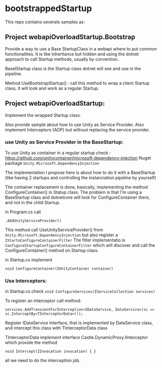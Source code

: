 # bootstrappedStartup

This repo contains severals samples as:

## Project webapiOverloadStartup.Bootstrap

Provide a way to use a Base StartupClass in a webapi where to put common functionalities. 
It is like inheritance but hidden and using the dotnet approach to call Startup methods, usually by convention.

BaseIStartup class is the Startup class dotnet will see and use in the pipeline.

Method UseBootstrapStartup() : call this method to wrap a client Startup class, it will look and work as a regular Startup.

## Project webapiOverloadStartup:

Implement the wrapped Startup class.

Also provide sample about how to use Unity as Service Provider. 
Also implement Interceptors (AOP) but without replacing the service provider.

### use Unity as Service Provider in the BaseStartup: 

To use Unity as container in a regular startup check : 
https://github.com/unitycontainer/microsoft-dependency-injection
Nuget package ```Unity.Microsoft.DependencyInjection```

The implementation I propose here is about how to do it with a BaseStartup 
(like having 2 startups and controlling the instanciation pipeline by yourself)

The container replacement is done, basically, implementing the method ConfigureContainer() in Statup class.
The problem is that I'm using a BaseStartup class and dotnetcore will look for ConfigureContainer there, and not in the child Startup.

in Program.cs call 

```
.AddUnityServiceProvider() 
```
This method call UseUnityServiceProvider() from ```Unity.Microsoft.DependencyInjection``` but also register a ```IStartoConfigureContainerFilter```
The filter implementatio is ```ConfigureStartupConfigureContainerFilter``` which will discover and call the ConfigureContainer() method on Startup class.

in Startup.cs implement 
```
void ConfigureContainer(IUnityContainer container) 
```

### Use Interceptors:

in Startup.cs check  ```void ConfigureServices(IServiceCollection services)```

To register an interceptor call method:

```
services.AddTransientForInterception<IDataService, DataService>(sc => sc.InterceptBy<TInterceptorData>());
```

Register IDataService interface, that is implemented by DataService class, and intercept this class with TInterceptorData class 

TInterceptorData implement interface Castle.DynamicProxy.IInterceptor which provide the method  
```
void Intercept(IInvocation invocation) { }
```
all we need to do the interception job.
